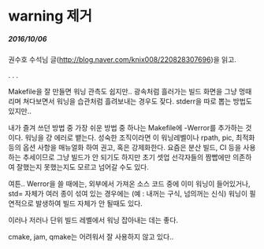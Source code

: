 warning 제거
============

##### 2016/10/06

권수호 수석님 글(http://blog.naver.com/knix008/220828307696)을 읽고.

. . .

Makefile을 잘 만들면 워닝 관측도 쉽지만.. 광속처럼 흘러가는 빌드 화면을 그냥 멍때리며 쳐다보면서 워닝을 습관처럼 흘려보내는 경우도 잦다. stderr을 따로 뽑는 방법도 있지만..

내가 즐겨 쓰던 방법 중 가장 쉬운 방법 중 하나는 Makefile에 -Werror를 추가하는 것이다. 워닝을 걍 에러로 뱉는다. 성숙한 조직이라면 이 워닝레벨이나 rpath, pic, 최적화 등의 옵션 사항을 매뉴얼화 하여 권고, 혹은 강제화한다. 요즘은 분산 빌드, CI 등을 사용하는 추세이므로 그냥 빌드가 안 되기도 하지만 초기 셋업 선각자들의 짬빱에만 의존하여 잘했는지 못했는지도 모르고 넘어갈 수도 있다.

여튼.. Werror을 쓸 때에는, 외부에서 가져온 소스 코드 중에 이미 워닝이 들어있거나, std= 자체가 여러 종이 섞여 있는 경우에는 (예 : 내꺼는 구식, 넘의꺼는 신식) 워닝이 필연적으로 발생하여 빌드 자체가 안 될때도 있다.

이러나 저러나 단위 빌드 레벨에서 워닝 잡아내는 데는 좋다.

cmake, jam, qmake는 어려워서 잘 사용하지 않고 있다..
